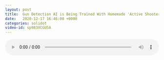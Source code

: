 ```yaml
---
layout: post
title:  Gun Detection AI is Being Trained With Homemade 'Active Shooter' Videos
date:   2020-12-17 16:46:00 +0000
categories: solidot
video-id: sp983XCGU5A
---
```


<audio src="/assets/5f439594b2040e71535cee2571660f98.mp3" style="width: 100%;" controls></audio>

